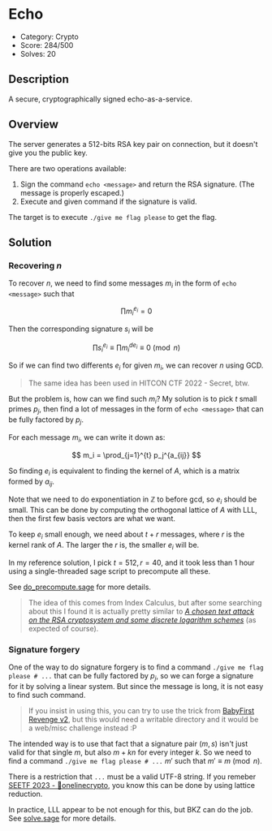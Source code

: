 # Echo

* Category: Crypto
* Score: 284/500
* Solves: 20

## Description

A secure, cryptographically signed echo-as-a-service.

## Overview

The server generates a 512-bits RSA key pair on connection, but it doesn't give you the public key.

There are two operations available:

1. Sign the command `echo <message>` and return the RSA signature. (The message is properly escaped.)
2. Execute and given command if the signature is valid.

The target is to execute `./give me flag please` to get the flag.

## Solution

### Recovering $n$

To recover $n$, we need to find some messages $m_i$ in the form of `echo <message>` such that

$$
\prod m_i^{e_i} = 0
$$

Then the corresponding signature $s_i$ will be

$$
\prod s_i^{e_i} \equiv \prod m_i^{de_i} \equiv 0 \pmod{n}
$$

So if we can find two differents $e_i$ for given $m_i$, we can recover $n$ using GCD.

> The same idea has been used in HITCON CTF 2022 - Secret, btw.

But the problem is, how can we find such $m_i$? My solution is to pick $t$ small primes $p_j$, then find a lot of messages in the form of `echo <message>` that can be fully factored by $p_j$.

For each message $m_i$, we can write it down as:

$$
m_i = \prod_{j=1}^{t} p_j^{a_{ij}}
$$

So finding $e_i$ is equivalent to finding the kernel of $A$, which is a matrix formed by $a_{ij}$.

Note that we need to do exponentiation in $\mathbb{Z}$ to before gcd, so $e_i$ should be small. This can be done by computing the orthogonal lattice of $A$ with LLL, then the first few basis vectors are what we want.

To keep $e_i$ small enough, we need about $t+r$ messages, where $r$ is the kernel rank of $A$. The larger the $r$ is, the smaller $e_i$ will be.

In my reference solution, I pick $t=512, r=40$, and it took less than 1 hour using a single-threaded sage script to precompute all these.

See [do_precompute.sage](./solve/do_precompute.sage) for more details.

> The idea of this comes from Index Calculus, but after some searching about this I found it is actually pretty similar to [*A chosen text attack on the RSA cryptosystem and some discrete logarithm schemes*](https://link.springer.com/content/pdf/10.1007/3-540-39799-X_40.pdf) (as expected of course).

### Signature forgery

One of the way to do signature forgery is to find a command `./give me flag please # ...` that can be fully factored by $p_j$, so we can forge a signature for it by solving a linear system. But since the message is long, it is not easy to find such command.

> If you insist in using this, you can try to use the trick from [BabyFirst Revenge v2](https://github.com/orangetw/My-CTF-Web-Challenges/blob/master/hitcon-ctf-2017/babyfirst-revenge-v2/index.php), but this would need a writable directory and it would be a web/misc challenge instead :P

The intended way is to use that fact that a signature pair $(m, s)$ isn't just valid for that single $m$, but also $m+kn$ for every integer $k$. So we need to find a command `./give me flag please # ...` $m'$ such that $m' \equiv m \pmod{n}$.

There is a restriction that `...` must be a valid UTF-8 string. If you remeber [SEETF 2023 - 🤪onelinecrypto](https://demo.hedgedoc.org/s/DnzmwnCd7), you know this can be done by using lattice reduction.

In practice, LLL appear to be not enough for this, but BKZ can do the job. See [solve.sage](./solve/solve.sage) for more details.
